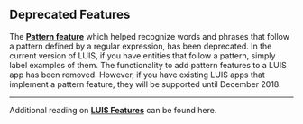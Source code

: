 ## Deprecated Features

The __[Pattern feature][LuisFeatures]__ which helped recognize words and phrases that follow a pattern defined by a regular expression, has been deprecated. In the current version of LUIS, if you have entities that follow a pattern, simply label examples of them. The functionality to add pattern features to a LUIS app has been removed. However, if you have existing LUIS apps that implement a pattern feature, they will be supported until December 2018.


___



Additional reading on __[LUIS Features][LuisFeatures]__ can be found here.


  [Intents]: ./screenshots/intents.png
  [Entity]: ./screenshots/name-entity.png
  [Utterances]: ./screenshots/hyphen-utterances.png
  [PatternFeatures]: ./screenshots/pattern-features.png
  [AddPattern]: ./screenshots/add-pattern.png
  [InteractiveTest]: ./screenshots/interactive-test.png


  [SampleHyphenatedNamesModel]: ./hyphenated-names.json
  [LuisFeatures]: https://docs.microsoft.com/en-us/azure/cognitive-services/luis/luis-concept-feature